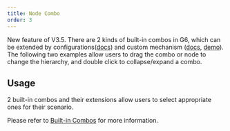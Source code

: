 ```yaml
---
title: Node Combo
order: 3
---
```


New feature of V3.5. There are 2 kinds of built-in combos in G6, which can be extended by configurations([docs](/en/docs/manual/middle/elements/combos/defaultCombo)) and custom mechanism ([docs](/en/docs/manual/advanced/custom-combo), [demo](/en/examples/item/customCombo)). The following two examples allow users to drag the combo or node to change the hierarchy, and double click to collapse/expand a combo.

## Usage

2 built-in combos and their extensions allow users to select appropriate ones for their scenario. 

Please refer to [Built-in Combos](/en/docs/manual/middle/elements/combos/defaultCombo) for more information.
